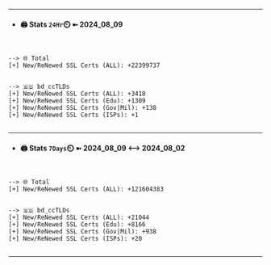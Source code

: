 

---
- #### 🖨️ **Stats** `24Hr`⏲️ ➼ 2024_08_09
```console


--> 🌐 Total
[+] New/ReNewed SSL Certs (ALL): +22399737


--> 🇧🇩 bd_ccTLDs
[+] New/ReNewed SSL Certs (ALL): +3418
[+] New/ReNewed SSL Certs (Edu): +1309
[+] New/ReNewed SSL Certs (Gov|Mil): +138
[+] New/ReNewed SSL Certs (ISPs): +1


```

---
- #### 🖨️ **Stats** `7Days`⏲️ ➼ 2024_08_09 <--> 2024_08_02
```console


--> 🌐 Total
[+] New/ReNewed SSL Certs (ALL): +121604383


--> 🇧🇩 bd_ccTLDs
[+] New/ReNewed SSL Certs (ALL): +21044
[+] New/ReNewed SSL Certs (Edu): +8166
[+] New/ReNewed SSL Certs (Gov|Mil): +938
[+] New/ReNewed SSL Certs (ISPs): +20


```

---

